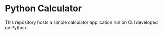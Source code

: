 # Python Calculator

This repository hosts a simple calculator application run on CLI developed on Python
